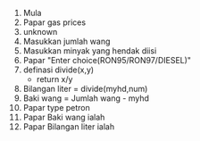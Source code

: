 1. Mula
2. Papar gas prices
3. unknown
4.  Masukkan jumlah wang
5. Masukkan minyak yang hendak diisi
6. Papar "Enter choice(RON95/RON97/DIESEL)"
7. definasi divide(x,y)
	- return x/y
8. Bilangan liter = divide(myhd,num)
9. Baki wang = Jumlah wang - myhd
10. Papar type petron
11. Papar Baki wang ialah
12. Papar Bilangan liter ialah
